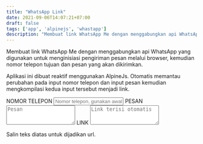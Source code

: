 ```yaml
---
title: "WhatsApp Link"
date: 2021-09-06T14:07:21+07:00
draft: false
tags: ['app', 'alpinejs', 'whastapp']
description: "Membuat link WhatsApp Me dengan menggabungkan api WhatsApp, nomor WhatsApp tujuan, dan pesan."
---
```

Membuat link WhatsApp Me dengan menggabungkan api WhatsApp yang digunakan untuk menginisiasi 
pengiriman pesan melalui browser, kemudian nomor telepon tujuan dan pesan yang akan dikirimkan.

Aplikasi ini dibuat reaktif menggunakan AlpineJs. Otomatis memantau perubahan pada input nomor telepon
dan input pesan kemudian mengkompilasi kedua input tersebut menjadi link.

<div id="app" x-data="{ phoneNumber: '', message: '' }">
    <label for="phoneNumber">NOMOR TELEPON</label>
    <input x-model="phoneNumber" type="text" id="phoneNumber" placeholder="Nomor telepon, gunakan awalan +62 untuk indonesia">
    <label for="message">PESAN</label>
    <textarea x-model="message" name="message" id="message" rows="3" placeholder="Pesan"></textarea>
    <label for="link">LINK</label>
    <textarea 
        x-text="
        'https://api.whatsapp.com/send?phone=' + phoneNumber.replace(/[^\d]/g,'') + '&text=' + encodeURI(message)
        " 
        name="link" 
        id="link" 
        rows="3" 
        placeholder="Link terisi otomatis" 
        readonly></textarea>
    <p class="small">Salin teks diatas untuk dijadikan url.</p>
</div>

<script src="//unpkg.com/alpinejs" defer></script>

